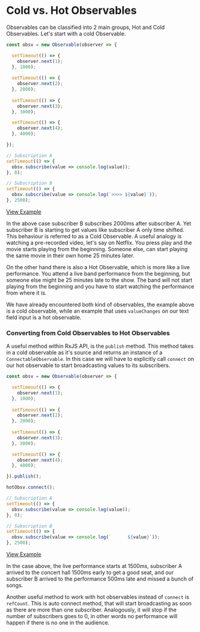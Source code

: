 # Cold vs. Hot Observables
Observables can be classified into 2 main groups, Hot and Cold Observables. Let's start with a cold Observable. 

```js
const obsv = new Observable(observer => {

  setTimeout(() => {
    observer.next(1);
  }, 1000);
  
  setTimeout(() => {
    observer.next(2);
  }, 2000);
  
  setTimeout(() => {
    observer.next(3);
  }, 3000);

  setTimeout(() => {
    observer.next(4);
  }, 4000);

});

// Subscription A
setTimeout(() => {
  obsv.subscribe(value => console.log(value));
}, 0);

// Subscription B
setTimeout(() => {
  obsv.subscribe(value => console.log(`>>>> ${value}`));
}, 2500);
```
[View Example](http://jsbin.com/felanu/40/edit?js,console)

In the above case subscriber B subscribes 2000ms after subscriber A. Yet subscriber B is starting to get values like subscriber A only time shifted. This behaviour is referred to as a Cold Observable. A useful analogy is watching a pre-recorded video, let's say on Netflix. You press play and the movie starts playing from the beginning. Someone else, can start playing the same movie in their own home 25 minutes later.

On the other hand there is also a Hot Observable, which is more like a live performance. You attend a live band performance from the beginning, but someone else might be 25 minutes late to the show. The band will not start playing from the beginning and you have to start watching the performance from where it is.

We have already encountered both kind of observables, the example above is a cold observable, while an example that uses `valueChanges` on our text field input is a hot observable.

### Converting from Cold Observables to Hot Observables
A useful method within RxJS API, is the `publish` method. This method takes in a cold observable as it's source and returns an instance of a `ConnectableObservable`. In this case we will have to explicitly call `connect` on our hot observable to start broadcasting values to its subscribers.

```js
const obsv = new Observable(observer => {

  setTimeout(() => {
    observer.next(1);
  }, 1000);
  
  setTimeout(() => {
    observer.next(2);
  }, 2000);
  
  setTimeout(() => {
    observer.next(3);
  }, 3000);

  setTimeout(() => {
    observer.next(4);
  }, 4000);

}).publish();

hotObsv.connect();

// Subscription A
setTimeout(() => {
  obsv.subscribe(value => console.log(value));
}, 0);

// Subscription B
setTimeout(() => {
  obsv.subscribe(value => console.log(`      ${value}`));
}, 2500);
```
[View Example](http://jsbin.com/fewotud/3/edit?js,console)

In the case above, the live performance starts at 1500ms, subscriber A arrived to the concert hall 1500ms early to get a good seat, and our subscriber B arrived to the performance 500ms late and missed a bunch of songs.

Another useful method to work with hot observables instead of `connect` is `refCount`. This is auto connect method, that will start broadcasting as soon as there are more than one subscriber. Analogously, it will stop if the number of subscribers goes to 0, in other words no performance will happen if there is no one in the audience.


